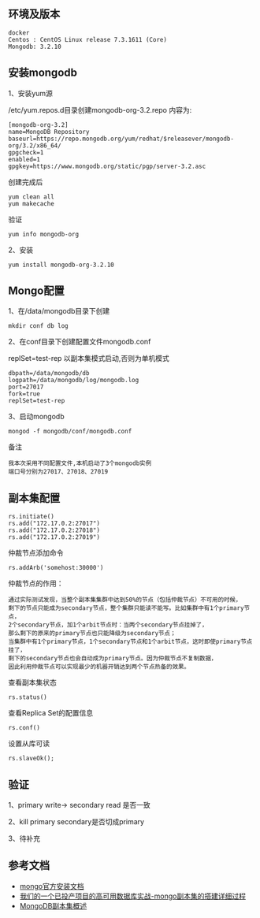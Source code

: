 ## 环境及版本
```
docker
Centos : CentOS Linux release 7.3.1611 (Core)
Mongodb: 3.2.10
```

## 安装mongodb
1、安装yum源

/etc/yum.repos.d目录创建mongodb-org-3.2.repo
内容为:

```
[mongodb-org-3.2]
name=MongoDB Repository
baseurl=https://repo.mongodb.org/yum/redhat/$releasever/mongodb-org/3.2/x86_64/
gpgcheck=1
enabled=1
gpgkey=https://www.mongodb.org/static/pgp/server-3.2.asc
```
创建完成后
```
yum clean all
yum makecache
```
验证
```
yum info mongodb-org
```

2、安装
```
yum install mongodb-org-3.2.10
```

## Mongo配置
1、在/data/mongodb目录下创建
```
mkdir conf db log
```
2、在conf目录下创建配置文件mongodb.conf

replSet=test-rep 以副本集模式启动,否则为单机模式
```
dbpath=/data/mongodb/db
logpath=/data/mongodb/log/mongodb.log
port=27017
fork=true
replSet=test-rep
```
3、启动mongodb
```
mongod -f mongodb/conf/mongodb.conf
```
备注
```
我本次采用不同配置文件,本机启动了3个mongodb实例
端口号分别为27017、27018、27019
```

## 副本集配置
```
rs.initiate()
rs.add("172.17.0.2:27017")
rs.add("172.17.0.2:27018")
rs.add("172.17.0.2:27019")
```

仲裁节点添加命令
```
rs.addArb('somehost:30000')
```
仲裁节点的作用：
```
通过实际测试发现，当整个副本集集群中达到50%的节点（包括仲裁节点）不可用的时候，
剩下的节点只能成为secondary节点，整个集群只能读不能写。比如集群中有1个primary节点，
2个secondary节点，加1个arbit节点时：当两个secondary节点挂掉了，
那么剩下的原来的primary节点也只能降级为secondary节点；
当集群中有1个primary节点，1个secondary节点和1个arbit节点，这时即使primary节点挂了，
剩下的secondary节点也会自动成为primary节点。因为仲裁节点不复制数据，
因此利用仲裁节点可以实现最少的机器开销达到两个节点热备的效果。
```
查看副本集状态
```
rs.status() 
```
查看Replica Set的配置信息
```
rs.conf()
```
设置从库可读
```
rs.slaveOk();
```

## 验证
1、primary write-> secondary read 是否一致

2、kill primary  secondary是否切成primary

3、待补充

## 参考文档

* [mongo官方安装文档](https://docs.mongodb.com/v3.2/tutorial/install-mongodb-on-red-hat/)
* [我们的一个已投产项目的高可用数据库实战-mongo副本集的搭建详细过程
](http://www.2cto.com/database/201602/491168.html)
* [MongoDB副本集概述
](http://www.cnblogs.com/magialmoon/p/3251330.html)
